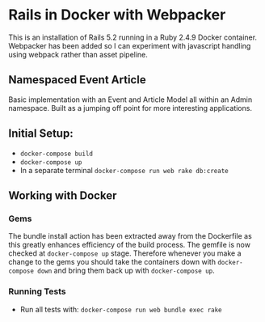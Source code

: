 # Rails in Docker with Webpacker

This is an installation of Rails 5.2 running in a Ruby 2.4.9 Docker container.
Webpacker has been added so I can experiment with javascript handling using webpack rather than asset pipeline.

## Namespaced Event Article

Basic implementation with an Event and Article Model all within an Admin namespace.
Built as a jumping off point for more interesting applications.

## Initial Setup:

- `docker-compose build`
- `docker-compose up`
- In a separate terminal `docker-compose run web rake db:create`

## Working with Docker

### Gems

The bundle install action has been extracted away from the Dockerfile as this greatly enhances efficiency of the build process. The gemfile is now checked at `docker-compose up` stage. Therefore whenever you make a change to the gems you should take the containers down with `docker-compose down` and bring them back up with `docker-compose up`.

### Running Tests

- Run all tests with: `docker-compose run web bundle exec rake`
